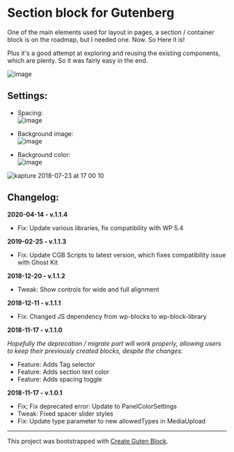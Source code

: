 # Section block for Gutenberg

One of the main elements used for layout in pages, a section / container block is on the roadmap, but I needed one. Now. So Here it is!

Plus it's a good attempt at exploring and reusing the existing components, which are plenty. So it was fairly easy in the end.

![image](https://user-images.githubusercontent.com/11990914/43082713-01607bba-8e95-11e8-9718-36a768e9b7b6.png)

## Settings: 

- Spacing:<br> 
![image](https://user-images.githubusercontent.com/11990914/43082941-968f770e-8e95-11e8-9026-640c0d8d6a76.png)

- Background image:<br>
![image](https://user-images.githubusercontent.com/11990914/43082983-aea4f274-8e95-11e8-8a9e-f5c01e82d1d4.png)

- Background color:<br>
![image](https://user-images.githubusercontent.com/11990914/43083015-c3d1d0e0-8e95-11e8-96bc-341bec6db643.png)


![kapture 2018-07-23 at 17 00 10](https://user-images.githubusercontent.com/11990914/43084938-f581fa3a-8e99-11e8-8dd9-b513d5804929.gif)


## Changelog:

**2020-04-14 - v.1.1.4** 

- Fix: Update various libraries, fix compatibility with WP 5.4

**2019-02-25 - v.1.1.3** 

- Fix: Update CGB Scripts to latest version, which fixes compatibility issue with Ghost Kit

**2018-12-20 - v.1.1.2** 

- Tweak: Show controls for wide and full alignment

**2018-12-11 - v.1.1.1** 

- Fix: Changed JS dependency from wp-blocks to wp-block-library

**2018-11-17 - v.1.1.0** 

*Hopefully the deprecation / migrate part will work properly, allowing users to keep their previously created blocks, despite the changes:*

- Feature: Adds Tag selector
- Feature: Adds section text color
- Feature: Adds spacing toggle

**2018-11-17 - v.1.0.1** 

- Fix; Fix deprecated error: Update to PanelColorSettings
- Tweak: Fixed spacer slider styles
- Fix: Update type parameter to new allowedTypes in MediaUpload

----

This project was bootstrapped with [Create Guten Block](https://github.com/ahmadawais/create-guten-block).
